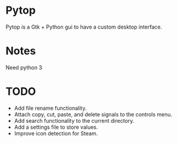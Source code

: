 # Pytop
Pytop is a Gtk + Python gui to have a custom desktop interface.

# Notes
Need python 3

# TODO
<ul>
<li>Add file rename functionality.</li>
<li>Attach copy, cut, paste, and delete signals to the controls menu.</li>
<li>Add search functionality to the current directory.</li>
<li>Add a settings file to store values.</li>
<li>Improve icon detection for Steam.</li>
</ul>

